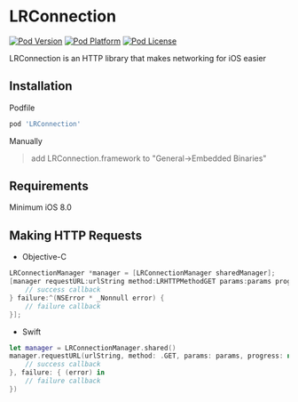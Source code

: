 # LRConnection

[![Pod Version](http://img.shields.io/cocoapods/v/LRConnection.svg?style=flat)](https://cocoapods.org/pods/LRConnection)
[![Pod Platform](http://img.shields.io/cocoapods/p/LRConnection.svg?style=flat)](https://cocoapods.org/pods/LRConnection)
[![Pod License](http://img.shields.io/cocoapods/l/LRConnection.svg?style=flat)](https://www.apache.org/licenses/LICENSE-2.0.html)

LRConnection is an HTTP library that makes networking for iOS easier

## Installation
Podfile
```ruby
pod 'LRConnection'
```
Manually
> add LRConnection.framework to "General->Embedded Binaries"

## Requirements
Minimum iOS 8.0

## Making HTTP Requests
* Objective-C
```objective-c
LRConnectionManager *manager = [LRConnectionManager sharedManager];
[manager requestURL:urlString method:LRHTTPMethodGET params:params progress:nil success:^(NSData * _Nonnull data) {
    // success callback
} failure:^(NSError * _Nonnull error) {
    // failure callback
}];
```
* Swift
```swift
let manager = LRConnectionManager.shared()
manager.requestURL(urlString, method: .GET, params: params, progress: nil, success: { (data) in
    // success callback
}, failure: { (error) in
    // failure callback
})
```
